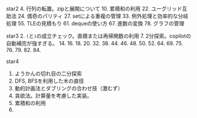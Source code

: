 star2
4. 行列の転置。zipと展開について
10. 累積和の利用
22. ユーグリッド互助法
24. 偶奇のパリティ
27. setによる重複の管理
33. 例外処理と効率的な分岐処理
55. TLEの見積もり
61. dequeの使い方
67. 進数の変換
78. グラフの管理

star3
2. `(`と`)`の成立チェック。直積または再帰関数の利用
7. 2分探索。copilotの自動補完が強すぎる。
14.
16.
18.
20.
32.
38.
44.
46.
48.
50.
52.
64.
69.
75.
76.
79.
82.
84.

star4




1. ようかんの切れ目の二分探索
3. DFS, BFSを利用した木の直径
5. 動的計画法とダブリングの合わせ技（激むず）
6. 貪欲法。計算量を考慮した実装。
10. 累積和の利用
22.